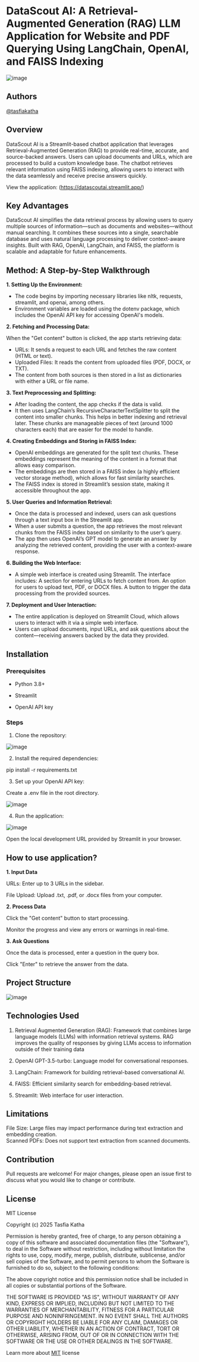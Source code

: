 # DataScout AI: A Retrieval-Augmented Generation (RAG) LLM Application for Website and PDF Querying Using LangChain, OpenAI, and FAISS Indexing
![image](https://github.com/user-attachments/assets/ed6effcb-340d-4a53-b476-dc0635784d44)


## Authors
[@tasfiakatha](https://github.com/tasfiakatha)

## Overview
DataScout AI is a Streamlit-based chatbot application that leverages Retrieval-Augmented Generation (RAG) to provide real-time, accurate, and source-backed answers. Users can upload documents and URLs, which are processed to build a custom knowledge base. The chatbot retrieves relevant information using FAISS indexing, allowing users to interact with the data seamlessly and receive precise answers quickly.

View the application: (https://datascoutai.streamlit.app/)

## Key Advantages
DataScout AI simplifies the data retrieval process by allowing users to query multiple sources of information—such as documents and websites—without manual searching. It combines these sources into a single, searchable database and uses natural language processing to deliver context-aware insights. Built with RAG, OpenAI, LangChain, and FAISS, the platform is scalable and adaptable for future enhancements.

## Method: A Step-by-Step Walkthrough
**1. Setting Up the Environment:**

- The code begins by importing necessary libraries like nltk, requests, streamlit, and openai, among others.
- Environment variables are loaded using the dotenv package, which includes the OpenAI API key for accessing OpenAI's models.  


**2. Fetching and Processing Data:**

When the "Get content" button is clicked, the app starts retrieving data:
- URLs: It sends a request to each URL and fetches the raw content (HTML or text).
- Uploaded Files: It reads the content from uploaded files (PDF, DOCX, or TXT).
- The content from both sources is then stored in a list as dictionaries with either a URL or file name.


**3. Text Preprocessing and Splitting:**

- After loading the content, the app checks if the data is valid.
- It then uses LangChain’s RecursiveCharacterTextSplitter to split the content into smaller chunks. This helps in better indexing and retrieval later. These chunks are manageable pieces of text (around 1000 characters each) that are easier for the model to handle.


**4. Creating Embeddings and Storing in FAISS Index:**

- OpenAI embeddings are generated for the split text chunks. These embeddings represent the meaning of the content in a format that allows easy comparison.
- The embeddings are then stored in a FAISS index (a highly efficient vector storage method), which allows for fast similarity searches.
- The FAISS index is stored in Streamlit’s session state, making it accessible throughout the app.


**5. User Queries and Information Retrieval:**

- Once the data is processed and indexed, users can ask questions through a text input box in the Streamlit app.
- When a user submits a question, the app retrieves the most relevant chunks from the FAISS index based on similarity to the user’s query.
- The app then uses OpenAI’s GPT model to generate an answer by analyzing the retrieved content, providing the user with a context-aware response.


**6. Building the Web Interface:**

- A simple web interface is created using Streamlit. The interface includes:
A section for entering URLs to fetch content from.
An option for users to upload text, PDF, or DOCX files.
A button to trigger the data processing from the provided sources.


**7. Deployment and User Interaction:**

- The entire application is deployed on Streamlit Cloud, which allows users to interact with it via a simple web interface.
- Users can upload documents, input URLs, and ask questions about the content—receiving answers backed by the data they provided.


## Installation

### Prerequisites

- Python 3.8+

- Streamlit

- OpenAI API key

### Steps

1. Clone the repository:

![image](https://github.com/user-attachments/assets/648802bf-82be-4e43-8219-80c7fe07c650)


2. Install the required dependencies:

  pip install -r requirements.txt

3. Set up your OpenAI API key:

  Create a .env file in the root directory.

![image](https://github.com/user-attachments/assets/505131ed-471e-4041-9e50-c36c26c4294d)


4. Run the application:

![image](https://github.com/user-attachments/assets/27451a44-f731-413c-96f3-fb5370a7d30b)


  Open the local development URL provided by Streamlit in your browser.


## How to use application?

**1. Input Data**

URLs: Enter up to 3 URLs in the sidebar.

File Upload: Upload .txt, .pdf, or .docx files from your computer.


**2. Process Data**

Click the "Get content" button to start processing.

Monitor the progress and view any errors or warnings in real-time.


**3. Ask Questions**

Once the data is processed, enter a question in the query box.

Click "Enter" to retrieve the answer from the data.


## Project Structure
![image](https://github.com/user-attachments/assets/da5d2956-3d02-46d3-b84e-a74f8f77755a)


## Technologies Used
1. Retrieval Augmented Generation (RAG): Framework that combines large language models (LLMs) with information retrieval systems. RAG improves the quality of responses by giving LLMs access to information outside of their training data

2. OpenAI GPT-3.5-turbo: Language model for conversational responses.

3. LangChain: Framework for building retrieval-based conversational AI.

4. FAISS: Efficient similarity search for embedding-based retrieval.

5. Streamlit: Web interface for user interaction.

## Limitations
File Size: Large files may impact performance during text extraction and embedding creation.  
Scanned PDFs: Does not support text extraction from scanned documents.

## Contribution
Pull requests are welcome! For major changes, please open an issue first to discuss what you would like to change or contribute.

## License
MIT License

Copyright (c) 2025 Tasfia Katha

Permission is hereby granted, free of charge, to any person obtaining a copy
of this software and associated documentation files (the "Software"), to deal
in the Software without restriction, including without limitation the rights
to use, copy, modify, merge, publish, distribute, sublicense, and/or sell
copies of the Software, and to permit persons to whom the Software is
furnished to do so, subject to the following conditions:

The above copyright notice and this permission notice shall be included in all
copies or substantial portions of the Software.

THE SOFTWARE IS PROVIDED "AS IS", WITHOUT WARRANTY OF ANY KIND, EXPRESS OR
IMPLIED, INCLUDING BUT NOT LIMITED TO THE WARRANTIES OF MERCHANTABILITY,
FITNESS FOR A PARTICULAR PURPOSE AND NONINFRINGEMENT. IN NO EVENT SHALL THE
AUTHORS OR COPYRIGHT HOLDERS BE LIABLE FOR ANY CLAIM, DAMAGES OR OTHER
LIABILITY, WHETHER IN AN ACTION OF CONTRACT, TORT OR OTHERWISE, ARISING FROM,
OUT OF OR IN CONNECTION WITH THE SOFTWARE OR THE USE OR OTHER DEALINGS IN THE
SOFTWARE.

Learn more about [MIT](https://choosealicense.com/licenses/mit/) license

